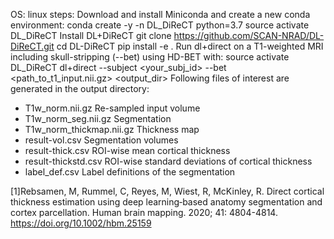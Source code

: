 OS: linux
steps:
Download and install Miniconda and create a new conda environment:
	conda create -y -n DL_DiReCT python=3.7
	source activate DL_DiReCT
Install DL+DiReCT
	git clone https://github.com/SCAN-NRAD/DL-DiReCT.git
	cd DL-DiReCT
	pip install -e .
Run dl+direct on a T1-weighted MRI including skull-stripping (--bet) using HD-BET with:
	source activate DL_DiReCT
	dl+direct --subject <your_subj_id> --bet <path_to_t1_input.nii.gz> <output_dir>
Following files of interest are generated in the output directory:

- T1w_norm.nii.gz		Re-sampled input volume
- T1w_norm_seg.nii.gz		Segmentation
- T1w_norm_thickmap.nii.gz	Thickness map
- result-vol.csv		Segmentation volumes
- result-thick.csv		ROI-wise mean cortical thickness
- result-thickstd.csv		ROI-wise standard deviations of cortical thickness
- label_def.csv			Label definitions of the segmentation

[1]Rebsamen, M, Rummel, C, Reyes, M, Wiest, R, McKinley, R.
Direct cortical thickness estimation using deep learning‐based anatomy segmentation and cortex parcellation.
Human brain mapping. 2020; 41: 4804-4814. https://doi.org/10.1002/hbm.25159